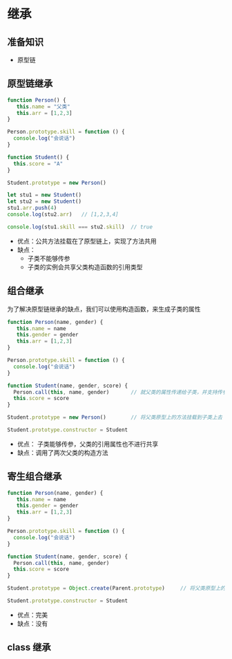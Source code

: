 # 继承

##  准备知识

- 原型链

## 原型链继承

```js
function Person() {
   this.name = "父类"
   this.arr = [1,2,3]
}

Person.prototype.skill = function () {
  console.log("会说话")
}

function Student() {
  this.score = "A"
}

Student.prototype = new Person()

let stu1 = new Student()
let stu2 = new Student()
stu1.arr.push(4)
console.log(stu2.arr) 	// [1,2,3,4]

console.log(stu1.skill === stu2.skill)	// true
```

- 优点：公共方法挂载在了原型链上，实现了方法共用
- 缺点：
  - 子类不能够传参
  - 子类的实例会共享父类构造函数的引用类型

## 组合继承

为了解决原型链继承的缺点，我们可以使用构造函数，来生成子类的属性

```js
function Person(name, gender) {
   this.name = name
   this.gender = gender
   this.arr = [1,2,3]
}

Person.prototype.skill = function () {
  console.log("会说话")
}

function Student(name, gender, score) {
  Person.call(this, name, gender)		// 就父类的属性传递给子类，并支持传参
  this.score = score
}

Student.prototype = new Person()		// 将父类原型上的方法挂载到子类上去

Student.prototype.constructor = Student
```

- 优点： 子类能够传参，父类的引用属性也不进行共享
- 缺点：调用了两次父类的构造方法

### 

## 寄生组合继承

```js
function Person(name, gender) {
   this.name = name
   this.gender = gender
   this.arr = [1,2,3]
}

Person.prototype.skill = function () {
  console.log("会说话")
}

function Student(name, gender, score) {
  Person.call(this, name, gender)		
  this.score = score
}

Student.prototype = Object.create(Parent.prototype)		// 将父类原型上的方法挂载到子类上去

Student.prototype.constructor = Student

```

- 优点：完美
- 缺点：没有

## class 继承

